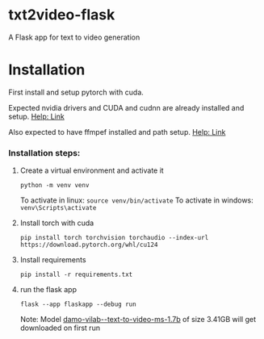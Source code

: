 # txt2video-flask
A Flask app for text to video generation


# Installation

First install and setup pytorch with cuda.

Expected nvidia drivers and CUDA and cudnn are already installed and setup. [Help: Link](https://github.com/imxzone/Step-by-Step-Setup-CUDA-cuDNN-and-PyTorch-Installation-on-Windows-with-GPU-Compatibility)

Also expected to have ffmpef installed and path setup. [Help: Link](https://ffmpeg.org/download.html)

### Installation steps:

1) Create a virtual environment and activate it

    `python -m venv venv`

    To activate in linux:
    `source venv/bin/activate`
    To activate in windows:
    `venv\Scripts\activate`

2) Install torch with cuda

    `pip install torch torchvision torchaudio --index-url https://download.pytorch.org/whl/cu124`

3) Install requirements

    `pip install -r requirements.txt`

4) run the flask app

    `flask --app flaskapp --debug run`

    Note: Model [damo-vilab--text-to-video-ms-1.7b](https://huggingface.co/ali-vilab/text-to-video-ms-1.7b/tree/main) of size 3.41GB will get downloaded on first run




